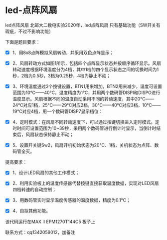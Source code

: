 # led-点阵风扇
led点阵风扇
北邮大二数电实验2020年，led点阵风扇
只有基础功能（SW开关有瑕疵，不过不影响功能）




 下面是题目要求：
* [x] 1、用8x8点阵模拟风扇转动，并采用双色点阵显示；
* [x] 2、风扇转动方式如图1所示，包括四个点阵显示状态并按顺序循环显示。风扇转动速度根据环境温度分为4档，其中1档的四个显示状态之间的切换时间为1秒，2档为0.5秒，3档为0.25秒，4档为静止不动；
* [x] 3、环境温度通过2个按键设置，BTN1用来增加，BTN2用来减少，温度可设置范围为10℃——40℃，温度精度为1℃，并用两个数码管DISPI和DISPO进行温度显示。风扇根据不同的温度自动采用不同的转动速度，其中20℃——24℃对应1档，25℃——29℃对应2档，30℃——40℃对应3档，10℃——19℃对应4档，用一个数码管DISP7显示档位：
* [x] 4、定时模式：在风扇不同转动速度下，可以通过按键切换进入定时模式。定时时间可设置范围为10~39秒，采用两个数码管进行倒计时显示，当倒计时结束后，风扇状态保持静止不动；
* [x] 5、设置开关键Sw2，风扇开机初始状态为20℃、1档，关机状态为点阵、数码管全灭。



提高要求：
* [x] 1、设计LED风扇的其他工作模式；
* [x] 2、利用实验板上的温度传感器代替按键直接获取温度数据，实现对LED风扇四档转速的自动控制；
* [x] 3、用数码管实时显示温度传感器的温度数据，精度为0.1℃；
* [x] 4、自拟其他功能。



该代码运行在MAX II EPM1270T144C5 板子上



联系方式：qq1342059012，加备注
